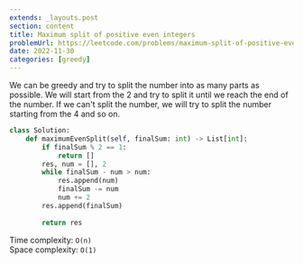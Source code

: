 ```yaml
---
extends: _layouts.post
section: content
title: Maximum split of positive even integers
problemUrl: https://leetcode.com/problems/maximum-split-of-positive-even-integers/
date: 2022-11-30
categories: [greedy]
---
```


We can be greedy and try to split the number into as many parts as possible. We will start from the 2 and try to split it until we reach the end of the number. If we can't split the number, we will try to split the number starting from the 4 and so on.

```python
class Solution:
    def maximumEvenSplit(self, finalSum: int) -> List[int]:
        if finalSum % 2 == 1:
            return []
        res, num = [], 2
        while finalSum - num > num:
            res.append(num)
            finalSum -= num
            num += 2
        res.append(finalSum)
        
        return res
```

Time complexity: `O(n)` <br/>
Space complexity: `O(1)`